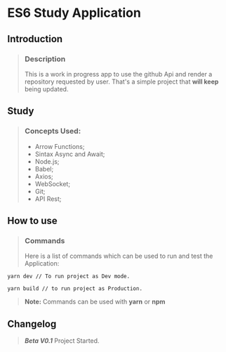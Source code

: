 # ES6 Study Application

## Introduction
> ### Description
>
> This is a work in progress app to use the github Api and render a repository requested by user. That's a simple project that **will keep** being updated.

## Study

> ### Concepts Used:
>
> - Arrow Functions;
> - Sintax Async and Await;
> - Node.js;
> - Babel;
> - Axios;
> - WebSocket;
> - Git;
> - API Rest;

## How to use

> ### Commands
>  Here is a list of commands which can be used to run and test the Application: <br>

    yarn dev // To run project as Dev mode.

    yarn build // to run project as Production.

> **Note:** Commands can be used with **yarn** or **npm**

## Changelog

> ***Beta V0.1*** Project Started.
